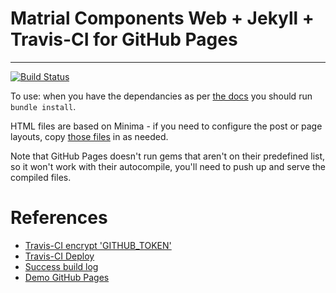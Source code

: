 # Matrial Components Web + Jekyll + Travis-CI for GitHub Pages
---
[![Build Status](https://travis-ci.org/KunYi/jekyll-mdc.svg?branch=master)](https://travis-ci.org/KunYi/jekyll-mdc)

To use: when you have the dependancies as per
[the docs](https://jekyllrb.com/docs/installation/) you should run
`bundle install`.
    
HTML files are based on Minima - if you need to configure
the post or page layouts, copy [those files](https://github.com/jekyll/minima/tree/master/_layouts) in as needed.

Note that GitHub Pages doesn't run gems that aren't on their predefined list, so it won't work with their autocompile, you'll need to push up and serve the compiled files.

# References
* [Travis-CI encrypt 'GITHUB_TOKEN'](https://github.com/travis-ci/travis.rb#encrypt)
* [Travis-CI Deploy](https://docs.travis-ci.com/user/deployment/pages/)
* [Success build log](https://travis-ci.org/KunYi/jekyll-mdc)
* [Demo GitHub Pages](https://kunyi.github.io/jekyll-mdc/)
